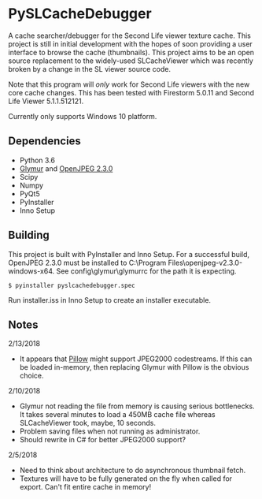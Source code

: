 # PySLCacheDebugger
A cache searcher/debugger for the Second Life viewer texture cache. This project is still in initial development with the hopes of soon providing a user interface to browse the cache (thumbnails). This project aims to be an open source replacement to the widely-used SLCacheViewer which was recently broken by a change in the SL viewer source code. 

Note that this program will *only* work for Second Life viewers with the new core cache changes. This has been tested with Firestorm 5.0.11 and Second Life Viewer 5.1.1.512121.

Currently only supports Windows 10 platform.

## Dependencies
* Python 3.6
* [Glymur](https://github.com/quintusdias/glymur) and [OpenJPEG 2.3.0](http://www.openjpeg.org/)
* Scipy
* Numpy
* PyQt5
* PyInstaller
* Inno Setup

## Building

This project is built with PyInstaller and Inno Setup. For a successful build, OpenJPEG 2.3.0 must be installed to C:\Program Files\openjpeg-v2.3.0-windows-x64\. See config\glymur\glymurrc for the path it is expecting.

    $ pyinstaller pyslcachedebugger.spec

Run installer.iss in Inno Setup to create an installer executable.

## Notes

2/13/2018
* It appears that [Pillow](https://pillow.readthedocs.io/en/stable/handbook/image-file-formats.html#jpeg-2000) might support JPEG2000 codestreams. If this can be loaded in-memory, then replacing Glymur with Pillow is the obvious choice.

2/10/2018
* Glymur not reading the file from memory is causing serious bottlenecks. It takes several minutes to load a 450MB cache file whereas SLCacheViewer took, maybe, 10 seconds.
* Problem saving files when not running as administrator. 
* Should rewrite in C# for better JPEG2000 support?

2/5/2018
* Need to think about architecture to do asynchronous thumbnail fetch.
* Textures will have to be fully generated on the fly when called for export. Can't fit entire cache in memory!
